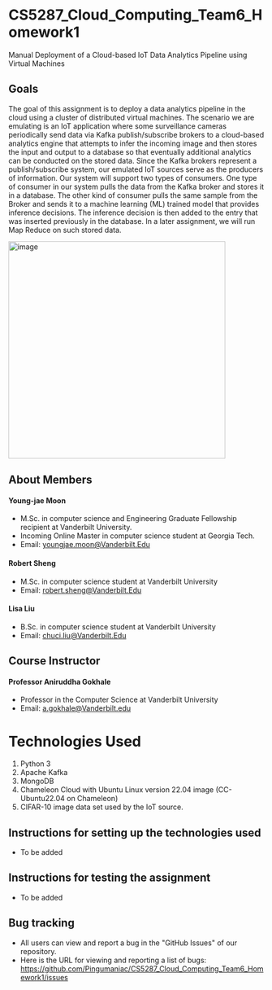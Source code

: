 # CS5287_Cloud_Computing_Team6_Homework1
Manual Deployment of a Cloud-based IoT Data Analytics Pipeline using Virtual Machines

## Goals

The goal of this assignment is to deploy a data analytics pipeline in the cloud using a cluster of distributed virtual machines. The scenario we are emulating is an IoT application where some surveillance cameras periodically send data via Kafka publish/subscribe brokers to a cloud-based analytics engine that attempts to infer the incoming image and then stores the input and output to a database so that eventually additional analytics can be conducted on the stored data. Since the Kafka brokers represent a publish/subscribe system, our emulated IoT sources serve as the producers of information. Our system will support two types of consumers. One type of consumer in our system pulls the data from the Kafka broker and stores it in a database. The other kind of consumer pulls the same sample from the Broker and sends it to a machine learning (ML) trained model that provides inference decisions. The inference decision is then added to the entry that was inserted previously in the database. In a later assignment, we will run Map Reduce on such stored data.

<img width="427" alt="image" src="https://github.com/user-attachments/assets/99647e47-b5b6-44f1-923f-e6ca48292f2e">

## About Members

#### Young-jae Moon
* M.Sc. in computer science and Engineering Graduate Fellowship recipient at Vanderbilt University.
* Incoming Online Master in computer science student at Georgia Tech.
* Email: youngjae.moon@Vanderbilt.Edu

#### Robert Sheng
* M.Sc. in computer science student at Vanderbilt University
* Email: robert.sheng@Vanderbilt.Edu

#### Lisa Liu
* B.Sc. in computer science student at Vanderbilt University
* Email: chuci.liu@Vanderbilt.Edu

## Course Instructor

#### Professor Aniruddha Gokhale
* Professor in the Computer Science at Vanderbilt University
* Email: a.gokhale@Vanderbilt.edu

# Technologies Used
1. Python 3
2. Apache Kafka
3. MongoDB
4. Chameleon Cloud with Ubuntu Linux version 22.04 image (CC-Ubuntu22.04 on Chameleon)
5. CIFAR-10 image data set used by the IoT source.

## Instructions for setting up the technologies used

* To be added

## Instructions for testing the assignment

* To be added

## Bug tracking

* All users can view and report a bug in the "GitHub Issues" of our repository.
* Here is the URL for viewing and reporting a list of bugs: https://github.com/Pingumaniac/CS5287_Cloud_Computing_Team6_Homework1/issues

